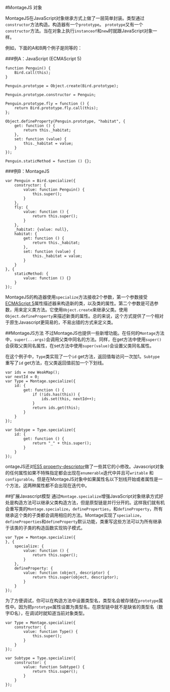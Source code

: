 #MontageJS 对象

MontageJS在JavaScript对象继承方式上做了一层简单封装。类型通过`constructor`方法构造。构造器有一个`prototype`。 `prototype`又有一个`constructor`方法。当在对象上执行`instanceof`和`new`时就跟JavaScript对象一样。

例如，下面的A和B两个例子是同等的：

###例A：JavaScript (ECMAScript 5)

	function Penguin() {
	    Bird.call(this);
	}

	Penguin.prototype = Object.create(Bird.prototype);

	Penguin.prototype.constructor = Penguin;

	Penguin.prototype.fly = function () {
	    return Bird.prototype.fly.call(this);
	};

	Object.defineProperty(Penguin.prototype, "habitat", {
	    get: function () {
	        return this._habitat;
	    },
	    set: function (value) {
	        this._habitat = value;
	    }
	});

	Penguin.staticMethod = function () {};
	
###例B：MontageJS

	var Penguin = Bird.specialize({
	    constructor: {
	        value: function Penguin() {
	            this.super();
	        }
	    },
	    fly: {
	        value: function () {
	            return this.super();
	        }
	    },
	    _habitat: {value: null},
	    habitat: {
	        get: function () {
	            return this._habitat;
	        },
	        set: function (value) {
	            this._habitat = value;
	        }
	    }
	}, {
	    staticMethod: {
	        value: function () {}
	    }
	});
	
MontageJS的构造器使用`specialize`方法接收2个参数，第一个参数接受[ECMAScript 5](http://ecma-international.org/ecma-262/5.1/#sec-8.6)属性描述器来构造新的类，以及类的属性。第二个参数是可选参数，用来定义类方法。它使用`Object.create`来继承父类。使用`Object.defineProperty`来描述新类的属性。总的来说，这个方式提供了一个相对于原生Javascript更简易的，不易出错的方式来定义类。

##MontageJS方法
不过MontageJS也提供一些新增功能。在任何的`Montage`方法中，`super(...args)`会调用父类中同名的方法。同样，在get方法中使用`super()` 会获取父类同名属性，在set方法中使用`super(value)`会设置父类同名属性。

在这个例子中，`Type`类实现了一个`id` get方法，返回值每访问一次加1。`Subtype` 重写了`id` get方法，在父类返回值前加一个下划线。

	var ids = new WeakMap();
	var nextId = 0;
	var Type = Montage.specialize({
	    id: {
	        get: function () {
	            if (!ids.has(this)) {
	                ids.set(this, nextId++);
	            }
	            return ids.get(this);
	        }
	    }
	});

	var Subtype = Type.specialize({
	    id: {
	        get: function () {
	            return "_" + this.super();
	        }
	    }
	});
	
ontageJS还对[ES5 property-descriptor](https://developer.mozilla.org/en-US/docs/Web/JavaScript/Reference/Global_Objects/Object/defineProperty)做了一些其它的小修改。Javascript对象的任何属性如果不特殊指定都会出现在`enumerable`迭代中并且可`writable` 和 `configurable`。但是在MontageJS对象中如果属性名以下划线开始或者属性是一个方法，这两种属性都不会出现在迭代中。

##扩展Javascript模型
通过`Montage.specialize`增强JavaScript对象继承方式好处是构造方法可以继承父类构造方法，但是原型链是并行分开的。这样我们就有机会重写类的`Montage.specialize`，`defineProperties`，和`defineProperty`，所有继承这个类的子类都会调用相应的方法。Montage实现了`specialize`，`defineProperties`和`defineProperty`默认功能，类重写这些方法可以为所有继承于该类的子类的构造函数实现钩子模式。

	var Type = Montage.specialize({
	}, {
	    specialize: {
	        value: function () {
	            return this.super();
	        }
	    },
	    defineProperty: {
	        value: function (object, descriptor) {
	            return this.super(object, descriptor);
	        }
	    }
	});

为了方便调试，你可以在构造方法中设置类型名，类型名会被存储在`prototype`属性中。因为把`prototype`属性设置为类型名，在原型链中就不是缺省的类型名（数字ID名），在调试时就知道当前对象类型。

	var Type = Montage.specialize({
	    constructor: {
	        value: function Type() {
	            this.super();
	        }
	    }
	});

	var Subtype = Type.specialize({
	    constructor: {
	        value: function Subtype() {
	            return this.super();
	        }
	    }
	});
